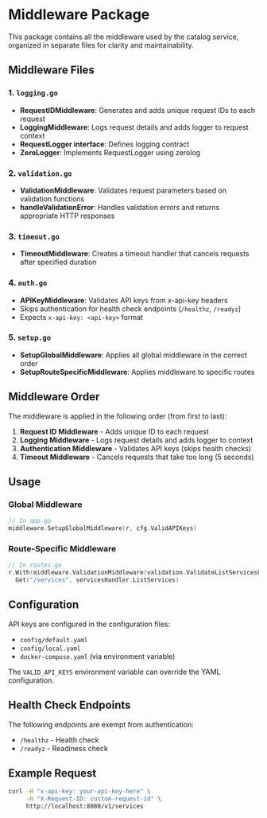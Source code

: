 # Middleware Package

This package contains all the middleware used by the catalog service, organized in separate files for clarity and maintainability.

## Middleware Files

### 1. `logging.go`
- **RequestIDMiddleware**: Generates and adds unique request IDs to each request
- **LoggingMiddleware**: Logs request details and adds logger to request context
- **RequestLogger interface**: Defines logging contract
- **ZeroLogger**: Implements RequestLogger using zerolog

### 2. `validation.go`
- **ValidationMiddleware**: Validates request parameters based on validation functions
- **handleValidationError**: Handles validation errors and returns appropriate HTTP responses

### 3. `timeout.go`
- **TimeoutMiddleware**: Creates a timeout handler that cancels requests after specified duration

### 4. `auth.go`
- **APIKeyMiddleware**: Validates API keys from x-api-key headers
- Skips authentication for health check endpoints (`/healthz`, `/readyz`)
- Expects `x-api-key: <api-key>` format

### 5. `setup.go`
- **SetupGlobalMiddleware**: Applies all global middleware in the correct order
- **SetupRouteSpecificMiddleware**: Applies middleware to specific routes

## Middleware Order

The middleware is applied in the following order (from first to last):

1. **Request ID Middleware** - Adds unique ID to each request
2. **Logging Middleware** - Logs request details and adds logger to context
3. **Authentication Middleware** - Validates API keys (skips health checks)
4. **Timeout Middleware** - Cancels requests that take too long (5 seconds)

## Usage

### Global Middleware
```go
// In app.go
middleware.SetupGlobalMiddleware(r, cfg.ValidAPIKeys)
```

### Route-Specific Middleware
```go
// In routes.go
r.With(middleware.ValidationMiddleware(validation.ValidateListServicesParams)).
  Get("/services", servicesHandler.ListServices)
```

## Configuration

API keys are configured in the configuration files:
- `config/default.yaml`
- `config/local.yaml`
- `docker-compose.yaml` (via environment variable)

The `VALID_API_KEYS` environment variable can override the YAML configuration.

## Health Check Endpoints

The following endpoints are exempt from authentication:
- `/healthz` - Health check
- `/readyz` - Readiness check

## Example Request

```bash
curl -H "x-api-key: your-api-key-here" \
     -H "X-Request-ID: custom-request-id" \
     http://localhost:8080/v1/services
```
